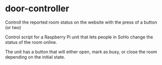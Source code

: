 # door-controller
Controll the reported room status on the website with the press of a button (or two)

Control script for a Raspberry Pi unit that lets people in SoHo change the status of the room online.

The unit has a button that will either open, mark as busy, or close the room depending on the initial state.
